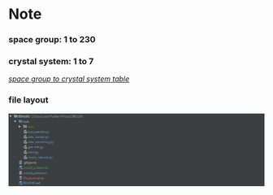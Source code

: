 # Note

### space group: 1 to 230

### crystal system: 1 to 7

*[space group to crystal system table](crystal_system.md)*

### file layout
![file layout](file_layout.png)